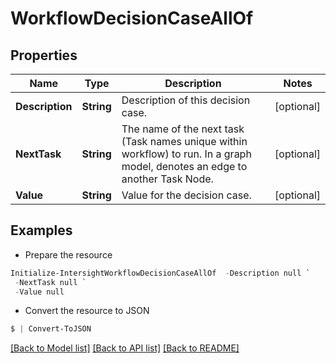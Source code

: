 # WorkflowDecisionCaseAllOf
## Properties

Name | Type | Description | Notes
------------ | ------------- | ------------- | -------------
**Description** | **String** | Description of this decision case. | [optional] 
**NextTask** | **String** | The name of the next task (Task names unique within workflow) to run.  In a graph model, denotes an edge to another Task Node. | [optional] 
**Value** | **String** | Value for the decision case. | [optional] 

## Examples

- Prepare the resource
```powershell
Initialize-IntersightWorkflowDecisionCaseAllOf  -Description null `
 -NextTask null `
 -Value null
```

- Convert the resource to JSON
```powershell
$ | Convert-ToJSON
```

[[Back to Model list]](../README.md#documentation-for-models) [[Back to API list]](../README.md#documentation-for-api-endpoints) [[Back to README]](../README.md)


